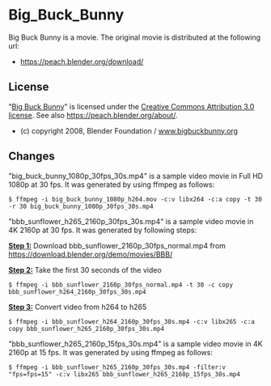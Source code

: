 # Big_Buck_Bunny

Big Buck Bunny is a movie. The original movie is distributed at the following url:
* https://peach.blender.org/download/


## License

"[Big Buck Bunny](https://peach.blender.org/)" is licensed under the [Creative Commons Attribution 3.0 license](https://creativecommons.org/licenses/by/3.0/). See also https://peach.blender.org/about/.

* (c) copyright 2008, Blender Foundation / www.bigbuckbunny.org


## Changes

"big_buck_bunny_1080p_30fps_30s.mp4" is a sample video movie in Full HD 1080p at 30 fps. It was generated by using ffmpeg as follows:

	$ ffmpeg -i big_buck_bunny_1080p_h264.mov -c:v libx264 -c:a copy -t 30 -r 30 big_buck_bunny_1080p_30fps_30s.mp4

"bbb_sunflower_h265_2160p_30fps_30s.mp4" is a sample video movie in 4K 2160p at 30 fps. It was generated by following steps:

**<u>Step 1:</u>** Download bbb_sunflower_2160p_30fps_normal.mp4 from https://download.blender.org/demo/movies/BBB/

**<u>Step 2:</u>** Take the first 30 seconds of the video

	$ ffmpeg -i bbb_sunflower_2160p_30fps_normal.mp4 -t 30 -c copy bbb_sunflower_h264_2160p_30fps_30s.mp4

**<u>Step 3:</u>** Convert video from h264 to h265

	$ ffmpeg -i bbb_sunflower_h264_2160p_30fps_30s.mp4 -c:v libx265 -c:a copy bbb_sunflower_h265_2160p_30fps_30s.mp4


"bbb_sunflower_h265_2160p_15fps_30s.mp4" is a sample video movie in 4K 2160p at 15 fps. It was generated by using ffmpeg as follows:

	$ ffmpeg -i bbb_sunflower_h265_2160p_30fps_30s.mp4 -filter:v "fps=fps=15" -c:v libx265 bbb_sunflower_h265_2160p_15fps_30s.mp4
